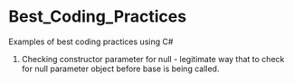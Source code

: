 # Best_Coding_Practices
Examples of best coding practices using C#

1. Checking constructor parameter for null - legitimate way that to check for null parameter object before base is being called.  
